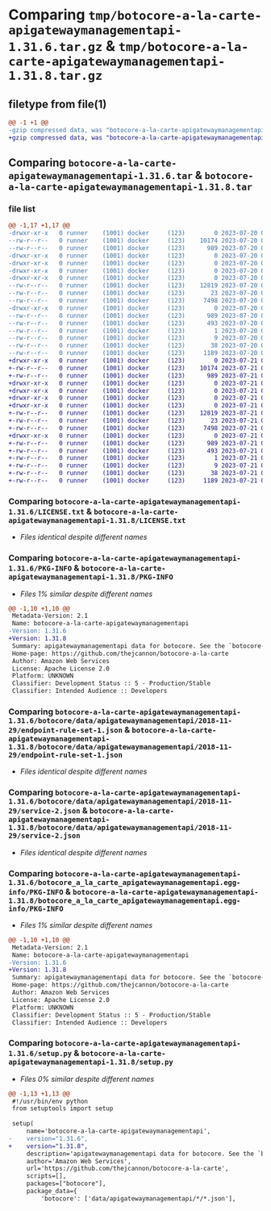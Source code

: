 # Comparing `tmp/botocore-a-la-carte-apigatewaymanagementapi-1.31.6.tar.gz` & `tmp/botocore-a-la-carte-apigatewaymanagementapi-1.31.8.tar.gz`

## filetype from file(1)

```diff
@@ -1 +1 @@
-gzip compressed data, was "botocore-a-la-carte-apigatewaymanagementapi-1.31.6.tar", last modified: Thu Jul 20 01:20:04 2023, max compression
+gzip compressed data, was "botocore-a-la-carte-apigatewaymanagementapi-1.31.8.tar", last modified: Fri Jul 21 01:21:13 2023, max compression
```

## Comparing `botocore-a-la-carte-apigatewaymanagementapi-1.31.6.tar` & `botocore-a-la-carte-apigatewaymanagementapi-1.31.8.tar`

### file list

```diff
@@ -1,17 +1,17 @@
-drwxr-xr-x   0 runner    (1001) docker     (123)        0 2023-07-20 01:20:04.650555 botocore-a-la-carte-apigatewaymanagementapi-1.31.6/
--rw-r--r--   0 runner    (1001) docker     (123)    10174 2023-07-20 01:20:04.000000 botocore-a-la-carte-apigatewaymanagementapi-1.31.6/LICENSE.txt
--rw-r--r--   0 runner    (1001) docker     (123)      989 2023-07-20 01:20:04.650555 botocore-a-la-carte-apigatewaymanagementapi-1.31.6/PKG-INFO
-drwxr-xr-x   0 runner    (1001) docker     (123)        0 2023-07-20 01:20:04.650555 botocore-a-la-carte-apigatewaymanagementapi-1.31.6/botocore/
-drwxr-xr-x   0 runner    (1001) docker     (123)        0 2023-07-20 01:20:04.650555 botocore-a-la-carte-apigatewaymanagementapi-1.31.6/botocore/data/
-drwxr-xr-x   0 runner    (1001) docker     (123)        0 2023-07-20 01:20:04.650555 botocore-a-la-carte-apigatewaymanagementapi-1.31.6/botocore/data/apigatewaymanagementapi/
-drwxr-xr-x   0 runner    (1001) docker     (123)        0 2023-07-20 01:20:04.650555 botocore-a-la-carte-apigatewaymanagementapi-1.31.6/botocore/data/apigatewaymanagementapi/2018-11-29/
--rw-r--r--   0 runner    (1001) docker     (123)    12819 2023-07-20 01:19:55.000000 botocore-a-la-carte-apigatewaymanagementapi-1.31.6/botocore/data/apigatewaymanagementapi/2018-11-29/endpoint-rule-set-1.json
--rw-r--r--   0 runner    (1001) docker     (123)       23 2023-07-20 01:19:55.000000 botocore-a-la-carte-apigatewaymanagementapi-1.31.6/botocore/data/apigatewaymanagementapi/2018-11-29/paginators-1.json
--rw-r--r--   0 runner    (1001) docker     (123)     7498 2023-07-20 01:19:55.000000 botocore-a-la-carte-apigatewaymanagementapi-1.31.6/botocore/data/apigatewaymanagementapi/2018-11-29/service-2.json
-drwxr-xr-x   0 runner    (1001) docker     (123)        0 2023-07-20 01:20:04.650555 botocore-a-la-carte-apigatewaymanagementapi-1.31.6/botocore_a_la_carte_apigatewaymanagementapi.egg-info/
--rw-r--r--   0 runner    (1001) docker     (123)      989 2023-07-20 01:20:04.000000 botocore-a-la-carte-apigatewaymanagementapi-1.31.6/botocore_a_la_carte_apigatewaymanagementapi.egg-info/PKG-INFO
--rw-r--r--   0 runner    (1001) docker     (123)      493 2023-07-20 01:20:04.000000 botocore-a-la-carte-apigatewaymanagementapi-1.31.6/botocore_a_la_carte_apigatewaymanagementapi.egg-info/SOURCES.txt
--rw-r--r--   0 runner    (1001) docker     (123)        1 2023-07-20 01:20:04.000000 botocore-a-la-carte-apigatewaymanagementapi-1.31.6/botocore_a_la_carte_apigatewaymanagementapi.egg-info/dependency_links.txt
--rw-r--r--   0 runner    (1001) docker     (123)        9 2023-07-20 01:20:04.000000 botocore-a-la-carte-apigatewaymanagementapi-1.31.6/botocore_a_la_carte_apigatewaymanagementapi.egg-info/top_level.txt
--rw-r--r--   0 runner    (1001) docker     (123)       38 2023-07-20 01:20:04.650555 botocore-a-la-carte-apigatewaymanagementapi-1.31.6/setup.cfg
--rw-r--r--   0 runner    (1001) docker     (123)     1189 2023-07-20 01:20:04.000000 botocore-a-la-carte-apigatewaymanagementapi-1.31.6/setup.py
+drwxr-xr-x   0 runner    (1001) docker     (123)        0 2023-07-21 01:21:13.002773 botocore-a-la-carte-apigatewaymanagementapi-1.31.8/
+-rw-r--r--   0 runner    (1001) docker     (123)    10174 2023-07-21 01:21:12.000000 botocore-a-la-carte-apigatewaymanagementapi-1.31.8/LICENSE.txt
+-rw-r--r--   0 runner    (1001) docker     (123)      989 2023-07-21 01:21:13.002773 botocore-a-la-carte-apigatewaymanagementapi-1.31.8/PKG-INFO
+drwxr-xr-x   0 runner    (1001) docker     (123)        0 2023-07-21 01:21:13.002773 botocore-a-la-carte-apigatewaymanagementapi-1.31.8/botocore/
+drwxr-xr-x   0 runner    (1001) docker     (123)        0 2023-07-21 01:21:13.002773 botocore-a-la-carte-apigatewaymanagementapi-1.31.8/botocore/data/
+drwxr-xr-x   0 runner    (1001) docker     (123)        0 2023-07-21 01:21:13.002773 botocore-a-la-carte-apigatewaymanagementapi-1.31.8/botocore/data/apigatewaymanagementapi/
+drwxr-xr-x   0 runner    (1001) docker     (123)        0 2023-07-21 01:21:13.002773 botocore-a-la-carte-apigatewaymanagementapi-1.31.8/botocore/data/apigatewaymanagementapi/2018-11-29/
+-rw-r--r--   0 runner    (1001) docker     (123)    12819 2023-07-21 01:21:06.000000 botocore-a-la-carte-apigatewaymanagementapi-1.31.8/botocore/data/apigatewaymanagementapi/2018-11-29/endpoint-rule-set-1.json
+-rw-r--r--   0 runner    (1001) docker     (123)       23 2023-07-21 01:21:06.000000 botocore-a-la-carte-apigatewaymanagementapi-1.31.8/botocore/data/apigatewaymanagementapi/2018-11-29/paginators-1.json
+-rw-r--r--   0 runner    (1001) docker     (123)     7498 2023-07-21 01:21:06.000000 botocore-a-la-carte-apigatewaymanagementapi-1.31.8/botocore/data/apigatewaymanagementapi/2018-11-29/service-2.json
+drwxr-xr-x   0 runner    (1001) docker     (123)        0 2023-07-21 01:21:13.002773 botocore-a-la-carte-apigatewaymanagementapi-1.31.8/botocore_a_la_carte_apigatewaymanagementapi.egg-info/
+-rw-r--r--   0 runner    (1001) docker     (123)      989 2023-07-21 01:21:12.000000 botocore-a-la-carte-apigatewaymanagementapi-1.31.8/botocore_a_la_carte_apigatewaymanagementapi.egg-info/PKG-INFO
+-rw-r--r--   0 runner    (1001) docker     (123)      493 2023-07-21 01:21:12.000000 botocore-a-la-carte-apigatewaymanagementapi-1.31.8/botocore_a_la_carte_apigatewaymanagementapi.egg-info/SOURCES.txt
+-rw-r--r--   0 runner    (1001) docker     (123)        1 2023-07-21 01:21:12.000000 botocore-a-la-carte-apigatewaymanagementapi-1.31.8/botocore_a_la_carte_apigatewaymanagementapi.egg-info/dependency_links.txt
+-rw-r--r--   0 runner    (1001) docker     (123)        9 2023-07-21 01:21:12.000000 botocore-a-la-carte-apigatewaymanagementapi-1.31.8/botocore_a_la_carte_apigatewaymanagementapi.egg-info/top_level.txt
+-rw-r--r--   0 runner    (1001) docker     (123)       38 2023-07-21 01:21:13.002773 botocore-a-la-carte-apigatewaymanagementapi-1.31.8/setup.cfg
+-rw-r--r--   0 runner    (1001) docker     (123)     1189 2023-07-21 01:21:12.000000 botocore-a-la-carte-apigatewaymanagementapi-1.31.8/setup.py
```

### Comparing `botocore-a-la-carte-apigatewaymanagementapi-1.31.6/LICENSE.txt` & `botocore-a-la-carte-apigatewaymanagementapi-1.31.8/LICENSE.txt`

 * *Files identical despite different names*

### Comparing `botocore-a-la-carte-apigatewaymanagementapi-1.31.6/PKG-INFO` & `botocore-a-la-carte-apigatewaymanagementapi-1.31.8/PKG-INFO`

 * *Files 1% similar despite different names*

```diff
@@ -1,10 +1,10 @@
 Metadata-Version: 2.1
 Name: botocore-a-la-carte-apigatewaymanagementapi
-Version: 1.31.6
+Version: 1.31.8
 Summary: apigatewaymanagementapi data for botocore. See the `botocore-a-la-carte` package for more info.
 Home-page: https://github.com/thejcannon/botocore-a-la-carte
 Author: Amazon Web Services
 License: Apache License 2.0
 Platform: UNKNOWN
 Classifier: Development Status :: 5 - Production/Stable
 Classifier: Intended Audience :: Developers
```

### Comparing `botocore-a-la-carte-apigatewaymanagementapi-1.31.6/botocore/data/apigatewaymanagementapi/2018-11-29/endpoint-rule-set-1.json` & `botocore-a-la-carte-apigatewaymanagementapi-1.31.8/botocore/data/apigatewaymanagementapi/2018-11-29/endpoint-rule-set-1.json`

 * *Files identical despite different names*

### Comparing `botocore-a-la-carte-apigatewaymanagementapi-1.31.6/botocore/data/apigatewaymanagementapi/2018-11-29/service-2.json` & `botocore-a-la-carte-apigatewaymanagementapi-1.31.8/botocore/data/apigatewaymanagementapi/2018-11-29/service-2.json`

 * *Files identical despite different names*

### Comparing `botocore-a-la-carte-apigatewaymanagementapi-1.31.6/botocore_a_la_carte_apigatewaymanagementapi.egg-info/PKG-INFO` & `botocore-a-la-carte-apigatewaymanagementapi-1.31.8/botocore_a_la_carte_apigatewaymanagementapi.egg-info/PKG-INFO`

 * *Files 1% similar despite different names*

```diff
@@ -1,10 +1,10 @@
 Metadata-Version: 2.1
 Name: botocore-a-la-carte-apigatewaymanagementapi
-Version: 1.31.6
+Version: 1.31.8
 Summary: apigatewaymanagementapi data for botocore. See the `botocore-a-la-carte` package for more info.
 Home-page: https://github.com/thejcannon/botocore-a-la-carte
 Author: Amazon Web Services
 License: Apache License 2.0
 Platform: UNKNOWN
 Classifier: Development Status :: 5 - Production/Stable
 Classifier: Intended Audience :: Developers
```

### Comparing `botocore-a-la-carte-apigatewaymanagementapi-1.31.6/setup.py` & `botocore-a-la-carte-apigatewaymanagementapi-1.31.8/setup.py`

 * *Files 0% similar despite different names*

```diff
@@ -1,13 +1,13 @@
 #!/usr/bin/env python
 from setuptools import setup
 
 setup(
     name='botocore-a-la-carte-apigatewaymanagementapi',
-    version="1.31.6",
+    version="1.31.8",
     description='apigatewaymanagementapi data for botocore. See the `botocore-a-la-carte` package for more info.',
     author='Amazon Web Services',
     url='https://github.com/thejcannon/botocore-a-la-carte',
     scripts=[],
     packages=["botocore"],
     package_data={
         'botocore': ['data/apigatewaymanagementapi/*/*.json'],
```

